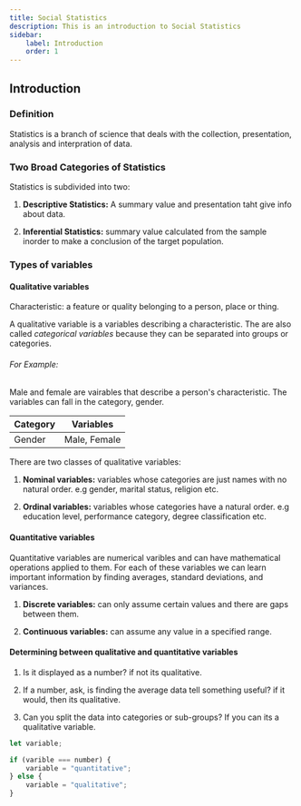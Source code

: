 ```yaml
---
title: Social Statistics
description: This is an introduction to Social Statistics
sidebar:
    label: Introduction
    order: 1
---
```


## Introduction

### Definition

Statistics is a branch of science that deals with the collection, presentation,
analysis and interpration of data.

### Two Broad Categories of Statistics

Statistics is subdivided into two:

1. **Descriptive Statistics:** A summary value and presentation taht give info
about data.

2. **Inferential Statistics:** summary value calculated from the sample inorder
to make a conclusion of the target population.

### Types of variables 

#### Qualitative variables

Characteristic: a feature or quality belonging to a person, place or thing.

A qualitative variable is a variables describing a characteristic. The are also
called *categorical variables* because they can be separated into groups or 
categories.

###### For Example:

Male and female are vairables that describe a person's characteristic. The variables
can fall in the category, gender.

| Category | Variables|
| ---------| ------ |
| Gender   | Male, Female|

There are two classes of qualitative variables:

1. **Nominal variables:** variables whose categories are just names with no 
natural order. e.g gender, marital status, religion etc.

2. **Ordinal variables:** variables whose categories have a natural order. e.g
education level, performance category, degree classification etc.

#### Quantitative variables

Quantitative variables are numerical varibles and can have mathematical operations
applied to them. For each of these variables we can learn important information
by finding averages, standard deviations, and variances.

1. **Discrete variables:** can only assume certain values and there are gaps 
between them.

2. **Continuous variables:** can assume any value in a specified range.

#### Determining between qualitative and quantitative variables

1. Is it displayed as a number? if not its qualitative.

2. If a number, ask, is finding the average data tell something useful? if it
would, then its qualitative.

3. Can you split the data into categories or sub-groups? If you can its a 
qualitative variable. 

```js
let variable;

if (varible === number) {
    variable = "quantitative";
} else {
    variable = "qualitative";
}
```

